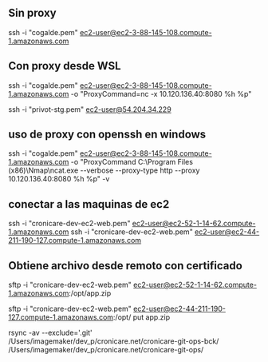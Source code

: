

## Sin proxy
ssh -i "cogalde.pem" ec2-user@ec2-3-88-145-108.compute-1.amazonaws.com

## Con proxy desde WSL
ssh -i "cogalde.pem" ec2-user@ec2-3-88-145-108.compute-1.amazonaws.com -o "ProxyCommand=nc -x 10.120.136.40:8080 %h %p"


ssh -i "privot-stg.pem" ec2-user@54.204.34.229

## uso de proxy con openssh en windows
ssh -i "cogalde.pem" ec2-user@ec2-3-88-145-108.compute-1.amazonaws.com -o "ProxyCommand C:\Program Files (x86)\Nmap\ncat.exe --verbose --proxy-type http --proxy 10.120.136.40:8080 %h %p" -v


## conectar a las maquinas de ec2
ssh -i "cronicare-dev-ec2-web.pem" ec2-user@ec2-52-1-14-62.compute-1.amazonaws.com
ssh -i "cronicare-dev-ec2-web.pem" ec2-user@ec2-44-211-190-127.compute-1.amazonaws.com

## Obtiene archivo desde remoto con certificado
sftp -i "cronicare-dev-ec2-web.pem" ec2-user@ec2-52-1-14-62.compute-1.amazonaws.com:/opt/app.zip

sftp -i "cronicare-dev-ec2-web.pem" ec2-user@ec2-44-211-190-127.compute-1.amazonaws.com:/opt/
put app.zip


rsync -av --exclude='.git' /Users/imagemaker/dev_p/cronicare.net/cronicare-git-ops-bck/ /Users/imagemaker/dev_p/cronicare.net/cronicare-git-ops/
